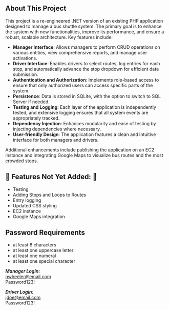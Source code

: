 ## About This Project

This project is a re-engineered .NET version of an existing PHP application designed to manage a bus shuttle system. The primary goal is to enhance the system with new functionalities, improve its performance, and ensure a robust, scalable architecture. Key features include:

- **Manager Interface**: Allows managers to perform CRUD operations on various entities, view comprehensive reports, and manage user activations.
- **Driver Interface**: Enables drivers to select routes, log entries for each stop, and automatically advance the stop dropdown for efficient data submission.
- **Authentication and Authorization**: Implements role-based access to ensure that only authorized users can access specific parts of the system.
- **Persistence**: Data is stored in SQLite, with the option to switch to SQL Server if needed.
- **Testing and Logging**: Each layer of the application is independently tested, and extensive logging ensures that all system events are appropriately tracked.
- **Dependency Injection**: Enhances modularity and ease of testing by injecting dependencies where necessary.
- **User-friendly Design**: The application features a clean and intuitive interface for both managers and drivers.

Additional enhancements include publishing the application on an EC2 instance and integrating Google Maps to visualize bus routes and the most crowded stops.

## 🚧 Features Not Yet Added: 🚧  

- Testing    
- Adding Stops and Loops to Routes  
- Entry logging  
- Updated CSS styling  
- EC2 instance  
- Google Maps integration  

## Password Requirements ##  
- at least 8 characters  
- at least one uppercase letter  
- at least one numeral  
- at least one special character  

***Manager Login:***  
  nwheeler@email.com  
  Password123!  

***Driver Login:***  
  jdoe@email.com  
  Password123!  
